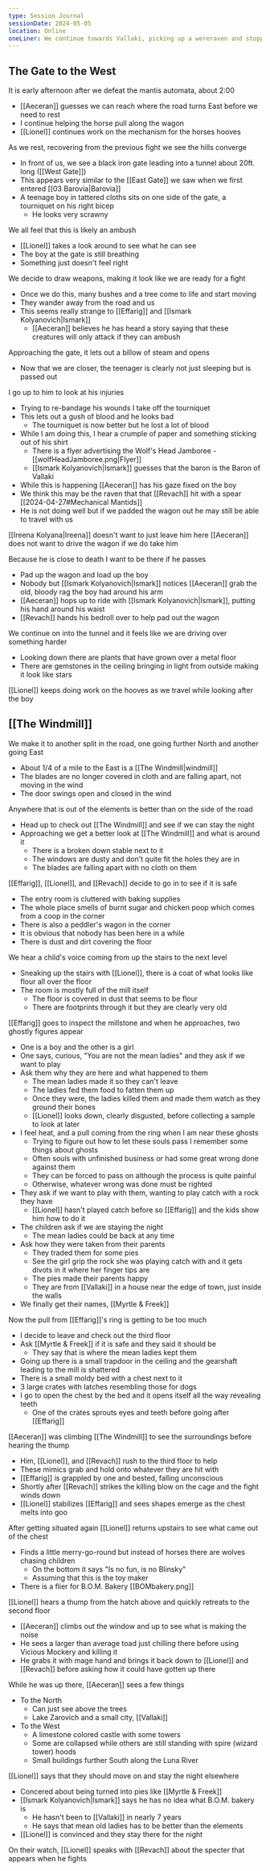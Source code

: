 ```yaml
---
type: Session Journal
sessionDate: 2024-05-05
location: Online 
oneLiner: We continue towards Vallaki, picking up a wereraven and stopping at a windmill where we make some new friends
---
```

## The Gate to the West
It is early afternoon after we defeat the mantis automata, about 2:00
- [[Aeceran]] guesses we can reach where the road turns East before we need to rest
- I continue helping the horse pull along the wagon
- [[Lionel]] continues work on the mechanism for the horses hooves

As we rest, recovering from the previous fight we see the hills converge
- In front of us, we see a black iron gate leading into a tunnel about 20ft. long ([[West Gate]])
- This appears very similar to the [[East Gate]] we saw when we first entered [[03 Barovia|Barovia]] 
- A teenage boy in tattered cloths sits on one side of the gate, a tourniquet on his right bicep
	- He looks very scrawny

We all feel that this is likely an ambush
- [[Lionel]] takes a look around to see what he can see
- The boy at the gate is still breathing
- Something just doesn't feel right

We decide to draw weapons, making it look like we are ready for a fight
- Once we do this, many bushes and a tree come to life and start moving
- They wander away from the road and us
- This seems really strange to [[Effarig]] and [[Ismark Kolyanovich|Ismark]] 
	- [[Aeceran]] believes he has heard a story saying that these creatures will only attack if they can ambush 

Approaching the gate, it lets out a billow of steam and opens
- Now that we are closer, the teenager is clearly not just sleeping but is passed out

I go up to him to look at his injuries
- Trying to re-bandage his wounds I take off the tourniquet 
- This lets out a gush of blood and he looks bad
	- The tourniquet is now better but he lost a lot of blood 
- While I am doing this, I hear a crumple of paper and something sticking out of his shirt
	- There is a flyer advertising the Wolf's Head Jamboree  - [[wolfHeadJamboree.png|Flyer]]
	- [[Ismark Kolyanovich|Ismark]] guesses that the baron is the Baron of Vallaki 
- While this is happening [[Aeceran]] has his gaze fixed on the boy
- We think this may be the raven that that [[Revach]] hit with a spear [[2024-04-27#Mechanical Mantids]]
- He is not doing well but if we padded the wagon out he may still be able to travel with us

[[Ireena Kolyana|Ireena]] doesn't want to just leave him here
[[Aeceran]] does not want to drive the wagon if we do take him

Because he is close to death I want to be there if he passes
- Pad up the wagon and load up the boy
- Nobody but [[Ismark Kolyanovich|Ismark]] notices [[Aeceran]] grab the old, bloody rag the boy had around his arm
- [[Aeceran]] hops up to ride with [[Ismark Kolyanovich|Ismark]], putting his hand around his waist
- [[Revach]] hands his bedroll over to help pad out the wagon

We continue on into the tunnel and it feels like we are driving over something harder
- Looking down there are plants that have grown over a metal floor
- There are gemstones in the ceiling bringing in light from outside making it look like stars

[[Lionel]] keeps doing work on the hooves as we travel while looking after the boy 

## [[The Windmill]] 
We make it to another split in the road, one going further North and another going East 
- About 1/4 of a mile to the East is a [[The Windmill|windmill]] 
- The blades are no longer covered in cloth and are falling apart, not moving in the wind 
- The door swings open and closed in the wind 

Anywhere that is out of the elements is better than on the side of the road 
- Head up to check out [[The Windmill]] and see if we can stay the night
- Approaching we get a better look at [[The Windmill]] and what is around it
	- There is a broken down stable next to it
	- The windows are dusty and don't quite fit the holes they are in
	- The blades are falling apart with no cloth on them 

[[Effarig]], [[Lionel]], and [[Revach]] decide to go in to see if it is safe
- The entry room is cluttered with baking supplies
- The whole place smells of burnt sugar and chicken poop which comes from a coop in the corner
- There is also a peddler's wagon in the corner 
- It is obvious that nobody has been here in a while 
- There is dust and dirt covering the floor

We hear a child's voice coming from up the stairs to the next level
- Sneaking up the stairs with [[Lionel]], there is a coat of what looks like flour all over the floor 
- The room is mostly full of the mill itself
	- The floor is covered in dust that seems to be flour
	- There are footprints through it but they are clearly very old

[[Effarig]] goes to inspect the millstone and when he approaches, two ghostly figures appear 
- One is a boy and the other is a girl
- One says, curious, "You are not the mean ladies" and they ask if we want to play
- Ask them why they are here and what happened to them 
	- The mean ladies made it so they can't leave 
	- The ladies fed them food to fatten them up
	- Once they were, the ladies killed them and made them watch as they ground their bones
	- [[Lionel]] looks down, clearly disgusted, before collecting a sample to look at later
- I feel heat, and a pull coming from the ring when I am near these ghosts
	- Trying to figure out how to let these souls pass I remember some things about ghosts 
	- Often souls with unfinished business or had some great wrong done against them 
	- They can be forced to pass on although the process is quite painful
	- Otherwise, whatever wrong was done must be righted
- They ask if we want to play with them, wanting to play catch with a rock they have
	- [[Lionel]] hasn't played catch before so [[Effarig]] and the kids show him how to do it
- The children ask if we are staying the night 
	- The mean ladies could be back at any time
- Ask how they were taken from their parents
	- They traded them for some pies 
	- See the girl grip the rock she was playing catch with and it gets divots in it where her finger tips are 
	- The pies made their parents happy
	- They are from [[Vallaki]] in a house near the edge of town, just inside the walls
- We finally get their names, [[Myrtle & Freek]]

Now the pull from [[Effarig]]'s ring is getting to be too much
- I decide to leave and check out the third floor 
- Ask [[Myrtle & Freek]] if it is safe and they said it should be
	- They say that is where the mean ladies kept them 
- Going up there is a small trapdoor in the ceiling and the gearshaft leading to the mill is shattered
- There is a small moldy bed with a chest next to it
- 3 large crates with latches resembling those for dogs
- I go to open the chest by the bed and it opens itself all the way revealing teeth 
	- One of the crates sprouts eyes and teeth before going after [[Effarig]] 

[[Aeceran]] was climbing [[The Windmill]] to see the surroundings before hearing the thump
- Him, [[Lionel]], and [[Revach]] rush to the third floor to help 
- These mimics grab and hold onto whatever they are hit with
- [[Effarig]] is grappled by one and bested, falling unconscious
- Shortly after [[Revach]] strikes the killing blow on the cage and the fight winds down
- [[Lionel]] stabilizes [[Effarig]] and sees shapes emerge as the chest melts into goo

After getting situated again [[Lionel]] returns upstairs to see what came out of the chest 
- Finds a little merry-go-round but instead of horses there are wolves chasing children 
	- On the bottom it says "Is no fun, is no Blinsky"
	- Assuming that this is the toy maker
- There is a flier for B.O.M. Bakery [[BOMbakery.png]]

[[Lionel]] hears a thump from the hatch above and quickly retreats to the second floor 
- [[Aeceran]] climbs out the window and up to see what is making the noise
- He sees a larger than average toad just chilling there before using Vicious Mockery and killing it
- He grabs it with mage hand and brings it back down to [[Lionel]] and [[Revach]] before asking how it could have gotten up there 

While he was up there, [[Aeceran]] sees a few things 
- To the North 
	- Can just see above the trees
	- Lake Zarovich and a small city, [[Vallaki]] 
- To the West 
	- A limestone colored castle with some towers
	- Some are collapsed while others are still standing with spire (wizard tower) hoods
	- Small buildings further South along the Luna River

[[Lionel]] says that they should move on and stay the night elsewhere
- Concered about being turned into pies like [[Myrtle & Freek]] 
- [[Ismark Kolyanovich|Ismark]] says he has no idea what B.O.M. bakery is
	- He hasn't been to [[Vallaki]] in nearly 7 years 
	- He says that mean old ladies has to be better than the elements 
- [[Lionel]] is convinced and they stay there for the night 

On their watch, [[Lionel]] speaks with [[Revach]] about the specter that appears when he fights
